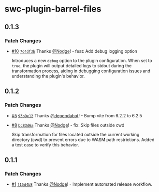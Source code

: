 # swc-plugin-barrel-files

## 0.1.3

### Patch Changes

- [#10](https://github.com/Nodge/swc-plugin-barrel-files/pull/10) [`7c4df3b`](https://github.com/Nodge/swc-plugin-barrel-files/commit/7c4df3bc489dd49a58737498a6dcba667a0843b6) Thanks [@Nodge](https://github.com/Nodge)! - feat: Add debug logging option

  Introduces a new `debug` option to the plugin configuration. When set to `true`, the plugin will output detailed logs to stdout during the transformation process, aiding in debugging configuration issues and understanding the plugin's behavior.

## 0.1.2

### Patch Changes

- [#5](https://github.com/Nodge/swc-plugin-barrel-files/pull/5) [`93b9e12`](https://github.com/Nodge/swc-plugin-barrel-files/commit/93b9e123281f87b13a8ae52edc53e1c6e6b28479) Thanks [@dependabot](https://github.com/apps/dependabot)! - Bump vite from 6.2.2 to 6.2.5

- [#8](https://github.com/Nodge/swc-plugin-barrel-files/pull/8) [`bc83d6a`](https://github.com/Nodge/swc-plugin-barrel-files/commit/bc83d6afc494959c5cd734a88b4222aecd89cabd) Thanks [@Nodge](https://github.com/Nodge)! - fix: Skip files outside cwd

  Skip transformation for files located outside the current working directory (cwd) to prevent errors due to WASM path restrictions. Added a test case to verify this behavior.

## 0.1.1

### Patch Changes

- [#1](https://github.com/Nodge/swc-plugin-barrel-files/pull/1) [`f15d4b8`](https://github.com/Nodge/swc-plugin-barrel-files/commit/f15d4b84bc56f26eb603248e14234f834fa40f93) Thanks [@Nodge](https://github.com/Nodge)! - Implement automated release workflow.

